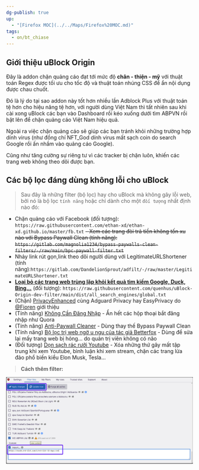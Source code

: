 ```yaml
---
dg-publish: true
up:
  - "[Firefox MOC](../../Maps/Firefox%20MOC.md)"
tags:
  - on/bt_chiase
---
```

## Giới thiệu uBlock Origin
Đây là addon chặn quảng cáo đạt tới mức độ **chân - thiện - mỹ** với thuật toán Regex được tối ưu cho tốc độ và thuật toán nhúng CSS để ẩn nội dụng được chau chuốt.

Đó là lý do tại sao addon này tốt hơn nhiều lần Adblock Plus với thuật toán tệ hơn cho hiệu năng tệ hơn, với người dùng Việt Nam thì tất nhiên sau khi cài xong uBlock các bạn vào Dashboard rồi kéo xuống dưới tìm ABPVN rồi bật lên để chặn quảng cáo Việt Nam hiệu quả.  
  
Ngoài ra việc chặn quảng cáo sẽ giúp các bạn tránh khỏi những trường hợp dính virus (như đồng chí NFT_God dính virus mất sạch coin do search Google rồi ấn nhầm vào quảng cáo Google).  
  
Cũng như tăng cường sự riêng tư vì các tracker bị chặn luôn, khiến các trang web không theo dõi được bạn.

## Các bộ lọc đáng dùng không lỗi cho uBlock
> Sau đây là những filter (bộ lọc) hay cho uBlock mà không gây lỗi web, bởi nó là bộ lọc `tính năng` hoặc chỉ dành cho một `đối tượng` nhất định nào đó:

- Chặn quảng cáo với Facebook (đối tượng): `https://raw.githubusercontent.com/ethan-xd/ethan-xd.github.io/master/fb.txt`
~~- Xem các trang đòi trả tiền không tốn xu nào với Bypass Paywall Clean (tính năng): `https://gitlab.com/magnolia1234/bypass-paywalls-clean-filters/-/raw/main/bpc-paywall-filter.txt`~~
- Nhảy link rút gọn,link theo dõi người dùng với LegitimateURLShortener (tính năng):`https://gitlab.com/DandelionSprout/adfilt/-/raw/master/LegitimateURLShortener.txt`
- [**Loại bỏ các trang web trùng lặp khỏi kết quả tìm kiếm Google, Duck, Bing...**](https://github.com/quenhus/uBlock-Origin-dev-filter) (đối tượng): `https://raw.githubusercontent.com/quenhus/uBlock-Origin-dev-filter/main/dist/all_search_engines/global.txt`
- (Chặn) [PrivacyEnhanced](https://github.com/stephenhawk8054/PrivacyExtended) cùng Adguard Privacy hay EasyPrivacy do [@Fioren](https://voz.vn/u/1680514/) giới thiệu
- (Tính năng) [Không Cần Đăng Nhập](https://github.com/DandelionSprout/adfilt/blob/master/BrowseWebsitesWithoutLoggingIn.txt) - Ẩn hết các hộp thoại bắt đăng nhập như Quora
- (Tính năng) [Anti-Paywall Cleaner](https://github.com/liamengland1/miscfilters/blob/master/antipaywall.txt) - Dùng thay thế Bypass Paywall Clean
- (Tính năng) [Bộ lọc trị web ngờ u ngu của tác giả Betterfox](https://github.com/yokoffing/filterlists/blob/main/annoyance_list.txt) - Dùng để sửa lại mấy trang web bị hỏng... do quản trị viên không có não
- (Đối tượng) [Dọn sạch rác rưởi Youtube](https://github.com/yokoffing/filterlists/blob/main/youtube_clear_view.txt) - Xóa những thứ gây mất tập trung khi xem Youtube, bình luận khi xem stream, chặn các trang lừa đảo phổ biến kiểu Elon Musk, Tesla... 

> **Cách thêm filter:**

![Pasted image 20230901161211](../../Utilities/Images/Pasted%20image%2020230901161211.png)

